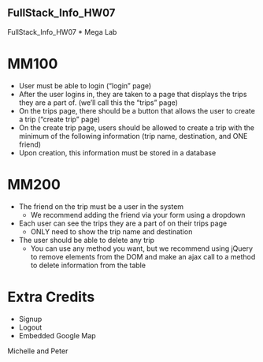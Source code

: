 ## FullStack_Info_HW07
FullStack_Info_HW07 * Mega Lab

# MM100
* User must be able to login (“login” page)
* After the user logins in, they are taken to a page that displays the trips they
are a part of. (we’ll call this the “trips” page)
* On the trips page, there should be a button that allows the user to create a trip (“create trip” page)
* On the create trip page, users should be allowed to create a trip with the minimum of the following information (trip name, destination, and ONE friend)
* Upon creation, this information must be stored in a database

# MM200
* The friend on the trip must be a user in the system
  * We recommend adding the friend via your form using a dropdown
* Each user can see the trips they are a part of on their trips page
  * ONLY need to show the trip name and destination
* The user should be able to delete any trip
  * You can use any method you want, but we recommend using jQuery to remove elements from the DOM and make an ajax call to a method to delete information from the table

# Extra Credits
* Signup
* Logout
* Embedded Google Map

Michelle and Peter
